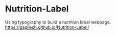 # Nutrition-Label

Using typography to build a nutrition label webpage.
https://gapilesh.github.io/Nutrition-Label/ 
